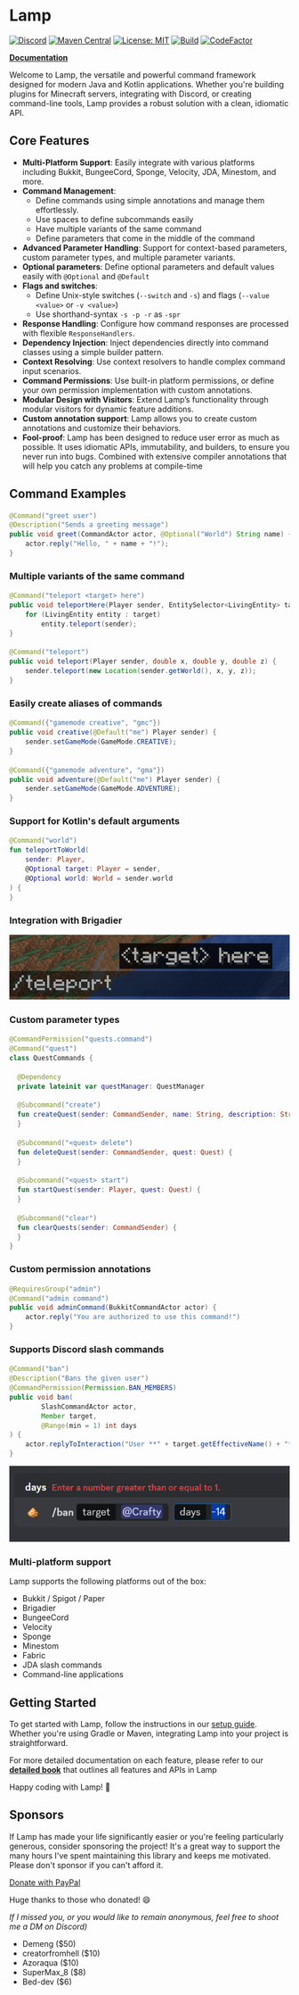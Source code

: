 # Lamp

[![Discord](https://discord.com/api/guilds/939962855476846614/widget.png)](https://discord.gg/pEGGF785zp)
[![Maven Central](https://img.shields.io/maven-metadata/v/https/repo1.maven.org/maven2/io/github/revxrsal/lamp.common/maven-metadata.xml.svg?label=maven%20central&colorB=brightgreen)](https://search.maven.org/artifact/io.github.revxrsal/lamp.common)
[![License: MIT](https://img.shields.io/badge/License-MIT-yellow.svg)](https://opensource.org/licenses/MIT)
[![Build](https://github.com/Revxrsal/Lamp/actions/workflows/build.yml/badge.svg)](https://github.com/Revxrsal/Lamp/actions/workflows/build.yml)
[![CodeFactor](https://www.codefactor.io/repository/github/revxrsal/lamp/badge)](https://www.codefactor.io/repository/github/revxrsal/lamp)

[**Documentation**](https://foxhut.gitbook.io/lamp-docs)

Welcome to Lamp, the versatile and powerful command framework designed for modern Java and Kotlin applications. Whether
you're building plugins for Minecraft servers, integrating with Discord, or creating command-line tools, Lamp provides a
robust solution with a clean, idiomatic API.

## Core Features

- **Multi-Platform Support**: Easily integrate with various platforms including Bukkit, BungeeCord, Sponge, Velocity,
  JDA, Minestom, and more.
- **Command Management**:
    - Define commands using simple annotations and manage them effortlessly.
    - Use spaces to define subcommands easily
    - Have multiple variants of the same command
    - Define parameters that come in the middle of the command
- **Advanced Parameter Handling**: Support for context-based parameters, custom parameter types, and multiple parameter
  variants.
- **Optional parameters**: Define optional parameters and default values easily with `@Optional` and `@Default`
- **Flags and switches**:
  - Define Unix-style switches (`--switch` and `-s`) and flags (`--value <value>` or `-v <value>`)
  - Use shorthand-syntax `-s -p -r` as `-spr` 
- **Response Handling**: Configure how command responses are processed with flexible `ResponseHandlers`.
- **Dependency Injection**: Inject dependencies directly into command classes using a simple builder pattern.
- **Context Resolving**: Use context resolvers to handle complex command input scenarios.
- **Command Permissions**: Use built-in platform permissions, or define your own permission implementation with custom annotations.
- **Modular Design with Visitors**: Extend Lamp’s functionality through modular visitors for dynamic feature additions.
- **Custom annotation support**: Lamp allows you to create custom annotations and customize their behaviors.
- **Fool-proof**: Lamp has been designed to reduce user error as much as possible. It uses idiomatic APIs, immutability,
  and builders, to ensure you never run into bugs. Combined with extensive compiler annotations that will help you catch
  any problems at compile-time

## Command Examples

```java
@Command("greet user")
@Description("Sends a greeting message")
public void greet(CommandActor actor, @Optional("World") String name) {
    actor.reply("Hello, " + name + "!");
}
```

### Multiple variants of the same command

```java
@Command("teleport <target> here")
public void teleportHere(Player sender, EntitySelector<LivingEntity> target) {
    for (LivingEntity entity : target)
        entity.teleport(sender);
}

@Command("teleport")
public void teleport(Player sender, double x, double y, double z) {
    sender.teleport(new Location(sender.getWorld(), x, y, z));
}
```

### Easily create aliases of commands

```java
@Command({"gamemode creative", "gmc"})
public void creative(@Default("me") Player sender) {
    sender.setGameMode(GameMode.CREATIVE);
}

@Command({"gamemode adventure", "gma"})
public void adventure(@Default("me") Player sender) {
    sender.setGameMode(GameMode.ADVENTURE);
}
```

### Support for Kotlin's default arguments

```kotlin
@Command("world")
fun teleportToWorld(
    sender: Player,
    @Optional target: Player = sender,
    @Optional world: World = sender.world
) {
}
```

### Integration with Brigadier

![Brigadier integration](https://github.com/Revxrsal/lamp-docs/blob/main/.gitbook/assets/image%20(4).png?raw=true)

### Custom parameter types

```kt
@CommandPermission("quests.command")
@Command("quest")
class QuestCommands {

  @Dependency
  private lateinit var questManager: QuestManager

  @Subcommand("create")
  fun createQuest(sender: CommandSender, name: String, description: String) {
  }

  @Subcommand("<quest> delete")
  fun deleteQuest(sender: CommandSender, quest: Quest) {
  }

  @Subcommand("<quest> start")
  fun startQuest(sender: Player, quest: Quest) {
  }

  @Subcommand("clear")
  fun clearQuests(sender: CommandSender) {
  }
}
```

### Custom permission annotations
```java
@RequiresGroup("admin")
@Command("admin command")
public void adminCommand(BukkitCommandActor actor) {
    actor.reply("You are authorized to use this command!")
}
```

### Supports Discord slash commands

```java
@Command("ban")
@Description("Bans the given user")
@CommandPermission(Permission.BAN_MEMBERS)
public void ban(
        SlashCommandActor actor,
        Member target,
        @Range(min = 1) int days
) {
    actor.replyToInteraction("User **" + target.getEffectiveName() + "** has been banned!").queue();
}
```

![JDA slash commands](https://github.com/Revxrsal/lamp-docs/blob/main/.gitbook/assets/image%20(3).png?raw=true)

### Multi-platform support

Lamp supports the following platforms out of the box:

- Bukkit / Spigot / Paper
- Brigadier
- BungeeCord
- Velocity
- Sponge
- Minestom
- Fabric
- JDA slash commands
- Command-line applications

## Getting Started

To get started with Lamp, follow the instructions in our [setup guide](https://foxhut.gitbook.io/lamp-docs). Whether
you're using Gradle or
Maven, integrating Lamp into your project is straightforward.

For more detailed documentation on each feature, please refer to our **[detailed book](https://foxhut.gitbook.io/lamp-docs)** that outlines all features and APIs in Lamp

Happy coding with Lamp! 🚀

## Sponsors

If Lamp has made your life significantly easier or you're feeling particularly generous, consider sponsoring the
project! It's a great way to support the many hours I've spent maintaining this library and keeps me motivated. Please
don't sponsor if you can't afford it.

[Donate with PayPal](https://www.paypal.me/Recxrsion)

Huge thanks to those who donated! 😄

*If I missed you, or you would like to remain anonymous, feel free to shoot me a DM on Discord)*

- Demeng ($50)
- creatorfromhell ($10)
- Azoraqua ($10)
- SuperMax_8 ($8)
- Bed-dev ($6)
